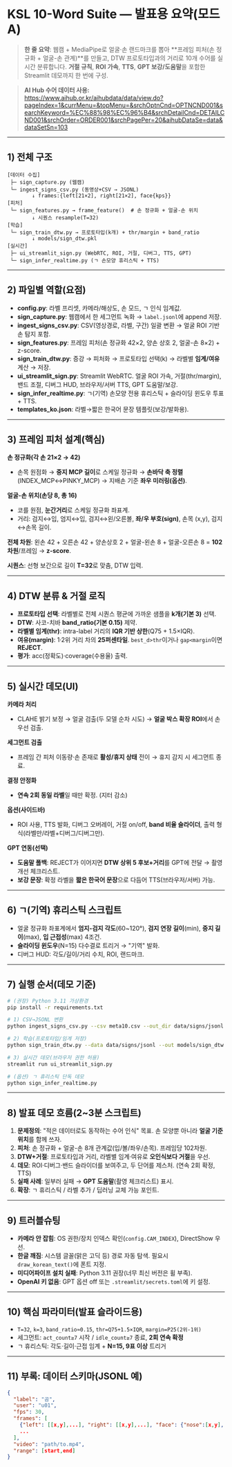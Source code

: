 # KSL 10-Word Suite — 발표용 요약(모드 A)

> **한 줄 요약**: 웹캠 + MediaPipe로 얼굴·손 랜드마크를 뽑아 **프레임 피처(손 정규화 + 얼굴-손 관계)**를 만들고, DTW 프로토타입과의 거리로 10개 수어를 실시간 분류합니다. **거절 규칙**, **ROI 가속**, **TTS**, **GPT 보강/도움말**을 포함한 Streamlit 데모까지 한 번에 구성.

>**AI Hub  수어 데이터 사용:**
https://www.aihub.or.kr/aihubdata/data/view.do?pageIndex=1&currMenu=&topMenu=&srchOptnCnd=OPTNCND001&searchKeyword=%EC%88%98%EC%96%B4&srchDetailCnd=DETAILCND001&srchOrder=ORDER001&srchPagePer=20&aihubDataSe=data&dataSetSn=103
---

## 1) 전체 구조
```
[데이터 수집]
 ├─ sign_capture.py (웹캠)
 └─ ingest_signs_csv.py (동영상+CSV → JSONL)
        ↓ frames:{left[21×2], right[21×2], face{kps}}
[피처]
 └─ sign_features.py → frame_feature()  # 손 정규화 + 얼굴-손 위치
        ↓ 시퀀스 resample(T=32)
[학습]
 └─ sign_train_dtw.py → 프로토타입(k개) + thr/margin + band_ratio
        ↓ models/sign_dtw.pkl
[실시간]
 ├─ ui_streamlit_sign.py (WebRTC, ROI, 거절, 디버그, TTS, GPT)
 └─ sign_infer_realtime.py (ㄱ 손모양 휴리스틱 + TTS)
```

---

## 2) 파일별 역할(요점)
- **config.py**: 라벨 프리셋, 카메라/해상도, 손 모드, ㄱ 인식 임계값.
- **sign_capture.py**: 웹캠에서 한 세그먼트 녹화 → `label.jsonl`에 append 저장.
- **ingest_signs_csv.py**: CSV(영상경로, 라벨, 구간) 일괄 변환 → 얼굴 ROI 기반 손 탐지 포함.
- **sign_features.py**: 프레임 피처(손 정규화 42×2, 양손 상호 2, 얼굴-손 8×2) + z-score.
- **sign_train_dtw.py**: 증강 → 피처화 → 프로토타입 선택(k) → 라벨별 **임계/여유** 계산 → 저장.
- **ui_streamlit_sign.py**: Streamlit WebRTC. 얼굴 ROI 가속, 거절(thr/margin), 밴드 조절, 디버그 HUD, 브라우저/서버 TTS, GPT 도움말/보강.
- **sign_infer_realtime.py**: ㄱ(기역) 손모양 전용 휴리스틱 + 슬라이딩 윈도우 투표 + TTS.
- **templates_ko.json**: 라벨→짧은 한국어 문장 템플릿(보강/발화용).

---

## 3) 프레임 피처 설계(핵심)
**손 정규화(각 손 21×2 → 42)**
- 손목 원점화 → **중지 MCP 길이**로 스케일 정규화 → **손바닥 축 정렬**(INDEX_MCP↔PINKY_MCP) → 지배손 기준 **좌우 미러링(옵션)**.

**얼굴-손 위치(손당 8, 총 16)**
- 코를 원점, **눈간거리**로 스케일 정규화 좌표계.
- 거리: 검지↔입, 엄지↔입, 검지↔왼/오른볼, **좌/우 부호(sign)**, 손목 (x,y), 검지↔손목 길이.

**전체 차원**: 왼손 42 + 오른손 42 + 양손상호 2 + 얼굴-왼손 8 + 얼굴-오른손 8 = **102차원**/프레임 → **z-score**.

**시퀀스**: 선형 보간으로 길이 **T=32**로 맞춤, DTW 입력.

---

## 4) DTW 분류 & 거절 로직
- **프로토타입 선택**: 라벨별로 전체 시퀀스 평균에 가까운 샘플을 **k개(기본 3)** 선택.
- **DTW**: 사코-치바 **band_ratio(기본 0.15)** 제약.
- **라벨별 임계(thr)**: intra-label 거리의 **IQR 기반 상한**(Q75 + 1.5×IQR).
- **여유(margin)**: 1·2위 거리 차의 **25퍼센타일**. `best_d>thr`이거나 `gap<margin`이면 **REJECT**.
- **평가**: acc(정확도)·coverage(수용율) 출력.

---

## 5) 실시간 데모(UI)
**카메라 처리**
- CLAHE 밝기 보정 → 얼굴 검출(두 모델 순차 시도) → **얼굴 박스 확장 ROI**에서 손 우선 검출.

**세그먼트 검출**
- 프레임 간 피처 이동량·손 존재로 **활성/휴지 상태** 전이 → 휴지 감지 시 세그먼트 종료.

**결정 안정화**
- **연속 2회 동일 라벨**일 때만 확정. (지터 감소)

**옵션(사이드바)**
- ROI 사용, TTS 발화, 디버그 오버레이, 거절 on/off, **band 비율 슬라이더**, 출력 형식(라벨만/라벨+디버그/디버그만).

**GPT 연동(선택)**
- **도움말 폴백**: REJECT가 이어지면 **DTW 상위 5 후보+거리**를 GPT에 전달 → 촬영 개선 체크리스트.
- **보강 문장**: 확정 라벨을 **짧은 한국어 문장**으로 다듬어 TTS(브라우저/서버) 가능.

---

## 6) ㄱ(기역) 휴리스틱 스크립트
- 얼굴 정규화 좌표계에서 **엄지-검지 각도**(60~120°), **검지 연장 길이**(min), **중지 길이**(max), **입 근접성**(max) 4조건.
- **슬라이딩 윈도우**(N=15) 다수결로 트리거 → "기역" 발화.
- 디버그 HUD: 각도/길이/거리 수치, ROI, 랜드마크.

---

## 7) 실행 순서(데모 기준)
```bash
# (권장) Python 3.11 가상환경
pip install -r requirements.txt

# 1) CSV→JSONL 변환
python ingest_signs_csv.py --csv meta10.csv --out_dir data/signs/jsonl

# 2) 학습(프로토타입/임계 저장)
python sign_train_dtw.py --data data/signs/jsonl --out models/sign_dtw.pkl --T 32 --k 3

# 3) 실시간 데모(브라우저 권한 허용)
streamlit run ui_streamlit_sign.py

# (옵션) ㄱ 휴리스틱 단독 데모
python sign_infer_realtime.py
```

---

## 8) 발표 데모 흐름(2~3분 스크립트)
1) **문제정의**: "적은 데이터로도 동작하는 수어 인식" 목표. 손 모양뿐 아니라 **얼굴 기준 위치**를 함께 쓰자.
2) **피처**: 손 정규화 + 얼굴-손 8개 관계값(입/볼/좌우/손목). 프레임당 102차원.
3) **DTW+거절**: 프로토타입과 거리, 라벨별 임계·여유로 **오인식보다 거절**을 우선.
4) **데모**: ROI·디버그·밴드 슬라이더를 보여주고, 두 단어를 제스처. (연속 2회 확정, TTS)
5) **실패 사례**: 일부러 실패 → **GPT 도움말**(촬영 체크리스트) 표시.
6) **확장**: ㄱ 휴리스틱 / 라벨 추가 / 딥러닝 교체 가능 포인트.

---

## 9) 트러블슈팅
- **카메라 안 잡힘**: OS 권한/장치 인덱스 확인(`config.CAM_INDEX`), DirectShow 우선.
- **한글 깨짐**: 시스템 글꼴(맑은 고딕 등) 경로 자동 탐색. 필요시 `draw_korean_text()`에 폰트 지정.
- **미디어파이프 설치 실패**: Python 3.11 권장(너무 최신 버전은 휠 부족).
- **OpenAI 키 없음**: GPT 옵션 off 또는 `.streamlit/secrets.toml`에 키 설정.

---

## 10) 핵심 파라미터(발표 슬라이드용)
- `T=32`, `k=3`, `band_ratio≈0.15`, `thr=Q75+1.5×IQR`, `margin=P25(2위-1위)`
- 세그먼트: `act_count≥7` 시작 / `idle_count≥7` 종료, **2회 연속 확정**
- ㄱ 휴리스틱: 각도·길이·근접 임계 + **N=15, 9표 이상** 트리거

---

## 11) 부록: 데이터 스키마(JSONL 예)
```json
{
  "label": "곰",
  "user": "u01",
  "fps": 30,
  "frames": [
    {"left": [[x,y],...], "right": [[x,y],...], "face": {"nose":[x,y], ...}},
    ...
  ],
  "video": "path/to.mp4",
  "range": [start,end]
}
```

